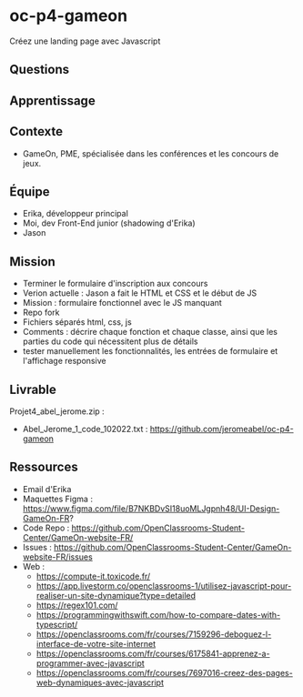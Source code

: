 # oc-p4-gameon
Créez une landing page avec Javascript

## Questions

## Apprentissage

## Contexte
- GameOn, PME, spécialisée dans les conférences et les concours de jeux.

## Équipe
- Erika, développeur principal
- Moi, dev Front-End junior (shadowing d'Erika)
- Jason

## Mission
- Terminer le formulaire d'inscription aux concours 
- Verion actuelle : Jason a fait le HTML et CSS et le début de JS
- Mission : formulaire fonctionnel avec le JS manquant
- Repo fork
- Fichiers séparés html, css, js
- Comments : décrire chaque fonction et chaque classe, ainsi que les parties du code qui nécessitent plus de détails
- tester manuellement les fonctionnalités, les entrées de formulaire et l'affichage responsive

## Livrable
Projet4_abel_jerome.zip :
- Abel_Jerome_1_code_102022.txt : https://github.com/jeromeabel/oc-p4-gameon

## Ressources
- Email d'Erika
- Maquettes Figma : https://www.figma.com/file/B7NKBDvSI18uoMLJgpnh48/UI-Design-GameOn-FR?
- Code Repo : https://github.com/OpenClassrooms-Student-Center/GameOn-website-FR/
- Issues : https://github.com/OpenClassrooms-Student-Center/GameOn-website-FR/issues
- Web :
    - https://compute-it.toxicode.fr/
    - https://app.livestorm.co/openclassrooms-1/utilisez-javascript-pour-realiser-un-site-dynamique?type=detailed
    - https://regex101.com/
    - https://programmingwithswift.com/how-to-compare-dates-with-typescript/
    - https://openclassrooms.com/fr/courses/7159296-deboguez-l-interface-de-votre-site-internet
    - https://openclassrooms.com/fr/courses/6175841-apprenez-a-programmer-avec-javascript
    - https://openclassrooms.com/fr/courses/7697016-creez-des-pages-web-dynamiques-avec-javascript

